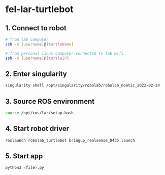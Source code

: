 # fel-lar-turtlebot

## 1. Connect to robot

```sh
# from lab computer
ssh -X [username]@[turtleName]

# from personal linux computer connected to lab wifi
ssh -X [username]@[turtleIP]
```

## 2. Enter singularity

```sh
singularity shell /opt/singularity/robolab/robolab_noetic_2022-02-24
```

## 3. Source ROS environment

```sh
source /opt/ros/lar/setup.bash
```

## 4. Start robot driver

```sh
roslaunch robolab_turtlebot bringup_realsense_D435.launch
```


## 5. Start app

```sh
python3 <file>.py
```